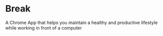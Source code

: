 Break
=====

A Chrome App that helps you maintain a healthy and productive lifestyle while working in front of a computer
